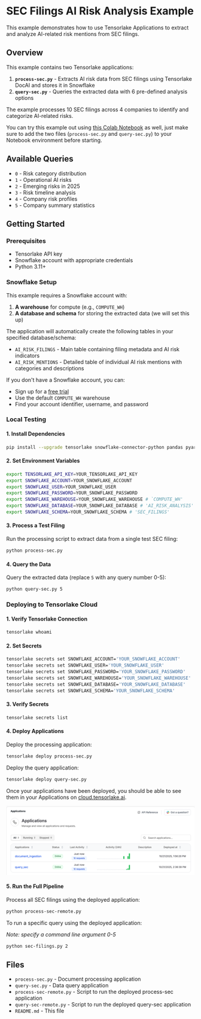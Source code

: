 # SEC Filings AI Risk Analysis Example

This example demonstrates how to use Tensorlake Applications to extract and analyze AI-related risk mentions from SEC filings.

## Overview

This example contains two Tensorlake applications:

1. **`process-sec.py`** - Extracts AI risk data from SEC filings using Tensorlake DocAI and stores it in Snowflake
2. **`query-sec.py`** - Queries the extracted data with 6 pre-defined analysis options

The example processes 10 SEC filings across 4 companies to identify and categorize AI-related risks.

You can try this example out using [this Colab Notebook](https://tlake.link/notebooks/snowflake-applications) as well, just make sure to add the two files (`process-sec.py` and `query-sec.py`) to your Notebook environment before starting.

## Available Queries

- `0` - Risk category distribution
- `1` - Operational AI risks
- `2` - Emerging risks in 2025
- `3` - Risk timeline analysis
- `4` - Company risk profiles
- `5` - Company summary statistics

## Getting Started

### Prerequisites

- Tensorlake API key
- Snowflake account with appropriate credentials
- Python 3.11+

### Snowflake Setup

This example requires a Snowflake account with:

1. **A warehouse** for compute (e.g., `COMPUTE_WH`)
2. **A database and schema** for storing the extracted data (we will set this up)

The application will automatically create the following tables in your specified database/schema:

- `AI_RISK_FILINGS` - Main table containing filing metadata and AI risk indicators
- `AI_RISK_MENTIONS` - Detailed table of individual AI risk mentions with categories and descriptions

If you don't have a Snowflake account, you can:
- Sign up for a [free trial](https://signup.snowflake.com/)
- Use the default `COMPUTE_WH` warehouse
- Find your account identifier, username, and password

### Local Testing

#### 1. Install Dependencies

```bash
pip install --upgrade tensorlake snowflake-connector-python pandas pyarrow
```

#### 2. Set Environment Variables

```bash
export TENSORLAKE_API_KEY=YOUR_TENSORLAKE_API_KEY
export SNOWFLAKE_ACCOUNT=YOUR_SNOWFLAKE_ACCOUNT
export SNOWFLAKE_USER=YOUR_SNOWFLAKE_USER
export SNOWFLAKE_PASSWORD=YOUR_SNOWFLAKE_PASSWORD
export SNOWFLAKE_WAREHOUSE=YOUR_SNOWFLAKE_WAREHOUSE # `COMPUTE_WH'
export SNOWFLAKE_DATABASE=YOUR_SNOWFLAKE_DATABASE # 'AI_RISK_ANALYSIS'
export SNOWFLAKE_SCHEMA=YOUR_SNOWFLAKE_SCHEMA # 'SEC_FILINGS'
```

#### 3. Process a Test Filing

Run the processing script to extract data from a single test SEC filing:

```bash
python process-sec.py
```

#### 4. Query the Data

Query the extracted data (replace `5` with any query number 0-5):

```bash
python query-sec.py 5
```

### Deploying to Tensorlake Cloud

#### 1. Verify Tensorlake Connection

```bash
tensorlake whoami
```

#### 2. Set Secrets

```bash
tensorlake secrets set SNOWFLAKE_ACCOUNT='YOUR_SNOWFLAKE_ACCOUNT'
tensorlake secrets set SNOWFLAKE_USER='YOUR_SNOWFLAKE_USER'
tensorlake secrets set SNOWFLAKE_PASSWORD='YOUR_SNOWFLAKE_PASSWORD'
tensorlake secrets set SNOWFLAKE_WAREHOUSE='YOUR_SNOWFLAKE_WAREHOUSE'
tensorlake secrets set SNOWFLAKE_DATABASE='YOUR_SNOWFLAKE_DATABASE'
tensorlake secrets set SNOWFLAKE_SCHEMA='YOUR_SNOWFLAKE_SCHEMA'
```

#### 3. Verify Secrets

```bash
tensorlake secrets list
```

#### 4. Deploy Applications

Deploy the processing application:

```bash
tensorlake deploy process-sec.py
```

Deploy the query application:

```bash
tensorlake deploy query-sec.py
```

Once your applications have been deployed, you should be able to see them in your Applications on [cloud.tensorlake.ai](https://cloud.tensorlake.ai).

![A screenshot of the Tensorlake dashboard showing the two deployed applications `document_ingestion` and `query_sec`](./deployed-applications.png)

#### 5. Run the Full Pipeline

Process all SEC filings using the deployed application:

```bash
python process-sec-remote.py
```

To run a specific query using the deployed application:

*Note: specify a command line argument 0-5*
```bash
python sec-filings.py 2
```

## Files

- `process-sec.py` - Document processing application
- `query-sec.py` - Data query application  
- `process-sec-remote.py` - Script to run the deployed process-sec application
- `query-sec-remote.py` - Script to run the deployed query-sec application
- `README.md` - This file